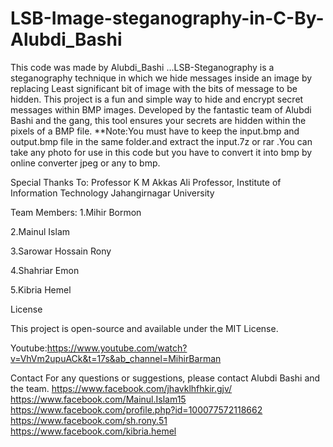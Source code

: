 # LSB-Image-steganography-in-C-By-Alubdi_Bashi
‍This code was made by Alubdi_Bashi ...LSB-Steganography is a steganography technique in which we hide messages inside an image by replacing Least significant bit of image with the bits of message to be hidden.
This project is a fun and simple way to hide and encrypt secret messages within BMP images. Developed by the fantastic team of Alubdi Bashi and the gang, this tool ensures your secrets are hidden within the pixels of a BMP file.
**Note:You must have to keep the input.bmp and output.bmp file in the same folder.and extract the input.7z or rar .You can take any photo for use in this code but you have to convert it into bmp by online converter jpeg or any to bmp.

Special Thanks To:
Professor K M Akkas Ali
Professor, Institute of Information Technology
Jahangirnagar University

Team Members:
1.Mihir Bormon

2.Mainul Islam

3.Sarowar Hossain Rony

4.Shahriar Emon

5.Kibria Hemel

License

This project is open-source and available under the MIT License.

Youtube:https://www.youtube.com/watch?v=VhVm2upuACk&t=17s&ab_channel=MihirBarman

Contact
For any questions or suggestions, please contact Alubdi Bashi and the team.
https://www.facebook.com/jhavklhfhkir.gjv/
https://www.facebook.com/Mainul.Islam15
https://www.facebook.com/profile.php?id=100077572118662
https://www.facebook.com/sh.rony.51
https://www.facebook.com/kibria.hemel
